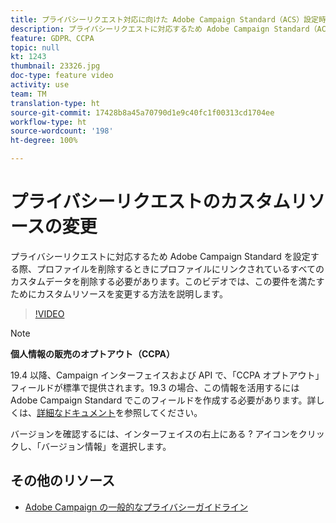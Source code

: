 ```yaml
---
title: プライバシーリクエスト対応に向けた Adobe Campaign Standard（ACS）設定時のカスタムリソースの変更
description: プライバシーリクエストに対応するため Adobe Campaign Standard（ACS）を設定する際、プロファイルを削除するときにプロファイルにリンクされているすべてのカスタムデータを削除する必要があります。このビデオでは、この要件を満たすためにカスタムリソースを変更する方法を説明します。
feature: GDPR、CCPA
topic: null
kt: 1243
thumbnail: 23326.jpg
doc-type: feature video
activity: use
team: TM
translation-type: ht
source-git-commit: 17428b8a45a70790d1e9c40fc1f00313cd1704ee
workflow-type: ht
source-wordcount: '198'
ht-degree: 100%

---
```



# プライバシーリクエストのカスタムリソースの変更

プライバシーリクエストに対応するため Adobe Campaign Standard を設定する際、プロファイルを削除するときにプロファイルにリンクされているすべてのカスタムデータを削除する必要があります。このビデオでは、この要件を満たすためにカスタムリソースを変更する方法を説明します。

>[!VIDEO](https://video.tv.adobe.com/v/23326?quality=12)

>[!NOTE]
>
>**個人情報の販売のオプトアウト（CCPA）**
>
>19.4 以降、Campaign インターフェイスおよび API で、「CCPA オプトアウト」フィールドが標準で提供されます。19.3 の場合、この情報を活用するには Adobe Campaign Standard でこのフィールドを作成する必要があります。詳しくは、[詳細なドキュメント](https://helpx.adobe.com/jp/campaign/kb/acs-privacy.html#ccpa)を参照してください。
>
> バージョンを確認するには、インターフェイスの右上にある ? アイコンをクリックし、「バージョン情報」を選択します。

## その他のリソース

* [Adobe Campaign の一般的なプライバシーガイドライン](https://helpx.adobe.com/jp/campaign/kb/campaign-privacy-overview.html)
